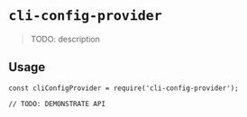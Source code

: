 # `cli-config-provider`

> TODO: description

## Usage

```
const cliConfigProvider = require('cli-config-provider');

// TODO: DEMONSTRATE API
```
